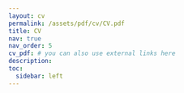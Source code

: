 ```yaml
---
layout: cv
permalink: /assets/pdf/cv/CV.pdf
title: CV
nav: true
nav_order: 5
cv_pdf: # you can also use external links here
description:
toc:
  sidebar: left
---
```

